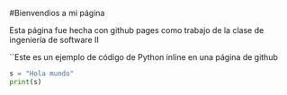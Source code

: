 

#Bienvendios a mi página

<p>Esta página fue hecha con github pages como trabajo de la clase de ingeniería de software II</p>

``Este es un ejemplo de código de Python inline en una página de github

```python 
s = "Hola mundo"
print(s)
```
